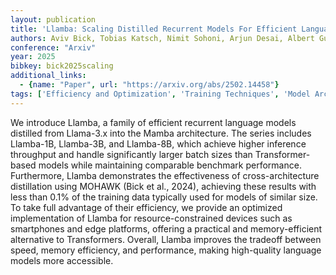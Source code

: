 ```yaml
---
layout: publication
title: 'Llamba: Scaling Distilled Recurrent Models For Efficient Language Processing'
authors: Aviv Bick, Tobias Katsch, Nimit Sohoni, Arjun Desai, Albert Gu
conference: "Arxiv"
year: 2025
bibkey: bick2025scaling
additional_links:
  - {name: "Paper", url: "https://arxiv.org/abs/2502.14458"}
tags: ['Efficiency and Optimization', 'Training Techniques', 'Model Architecture', 'Tools', 'Distillation', 'Pretraining Methods', 'Transformer']
---
```

We introduce Llamba, a family of efficient recurrent language models
distilled from Llama-3.x into the Mamba architecture. The series includes
Llamba-1B, Llamba-3B, and Llamba-8B, which achieve higher inference throughput
and handle significantly larger batch sizes than Transformer-based models while
maintaining comparable benchmark performance. Furthermore, Llamba demonstrates
the effectiveness of cross-architecture distillation using MOHAWK (Bick et al.,
2024), achieving these results with less than 0.1% of the training data
typically used for models of similar size. To take full advantage of their
efficiency, we provide an optimized implementation of Llamba for
resource-constrained devices such as smartphones and edge platforms, offering a
practical and memory-efficient alternative to Transformers. Overall, Llamba
improves the tradeoff between speed, memory efficiency, and performance, making
high-quality language models more accessible.
